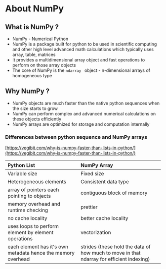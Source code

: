 # About NumPy

## What is NumPy ?

* NumPy - Numerical Python
* NumPy is a package built for python to be used in scientific computing and other high level advanced math calculations which typically uses array, table, matrices
* It provides a multidimensional array object and fast operations to perform on those array objects
* The core of NumPy is the ```ndarray ``` object - n-dimensional arrays of homogeneous type

## Why NumPy ?

* NumPy objects are much faster than the native python sequences when the size starts to grow
* NumPy can perform complex and advanced numerical calculations on these objects efficiently
* NumPy arrays are optimized for storage and computation internally

### Differences between python sequence and NumPy arrays

[https://vegibit.com/why-is-numpy-faster-than-lists-in-python/](https://vegibit.com/why-is-numpy-faster-than-lists-in-python/)

| Python List | NumPy Array |      
| :-------- | :------------------------- |
| Variable size | Fixed size |
| Heterogeneous elements | Consistent data type | 
| array of pointers each pointing to objects | contiguous block of memory  |
| memory overhead and runtime checking | prettier |
| no cache locality | better cache locality |
| uses loops to perform element by element operations | vectorization |
| each element has it's own metadata hence the memory overhead | strides (these hold the data of how much to move in that ndarray for efficient indexing) | 

